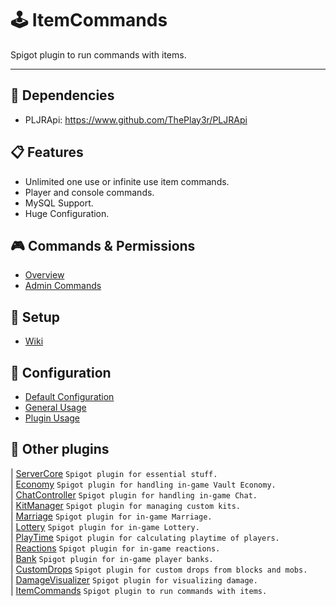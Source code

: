 # 🕹 ItemCommands
Spigot plugin to run commands with items.

----

## 🔧 Dependencies
- PLJRApi: https://www.github.com/ThePlay3r/PLJRApi

## 📋 Features
- Unlimited one use or infinite use item commands.
- Player and console commands.
- MySQL Support.
- Huge Configuration.

## 🎮 Commands & Permissions
- [Overview](https://github.com/ThePlay3r/ItemCommands/wiki/Commands-And-Permissions#overview)
- [Admin Commands](https://github.com/ThePlay3r/ItemCommands/wiki/Commands-And-Permissions#admin-commands)

## 🔎 Setup
- [Wiki](https://github.com/ThePlay3r/ItemCommands/wiki)

## 📁 Configuration
- [Default Configuration](https://github.com/ThePlay3r/ItemCommands/blob/master/src/main/resources/config.yml)
- [General Usage](https://github.com/ThePlay3r/PLJRApi/wiki#configuration)
- [Plugin Usage](https://github.com/ThePlay3r/ItemCommands/wiki/Configuration-Usage)

## 📌 Other plugins
| [ServerCore](https://github.com/ThePlay3r/ServerCore) `Spigot plugin for essential stuff.` <br>
| [Economy](https://github.com/ThePlay3r/Economy) `Spigot plugin for handling in-game Vault Economy.` <br>
| [ChatController](https://github.com/ThePlay3r/ChatController) `Spigot plugin for handling in-game Chat.` <br>
| [KitManager](https://github.com/ThePlay3r/KitManager) `Spigot plugin for managing custom kits.` <br>
| [Marriage](https://github.com/ThePlay3r/Marriage) `Spigot plugin for in-game Marriage.` <br>
| [Lottery](https://github.com/ThePlay3r/Lottery) `Spigot plugin for in-game Lottery.` <br>
| [PlayTime](https://github.com/ThePlay3r/PlayTime) `Spigot plugin for calculating playtime of players.` <br>
| [Reactions](https://github.com/ThePlay3r/Reactions) `Spigot plugin for in-game reactions.` <br>
| [Bank](https://github.com/ThePlay3r/Bank) `Spigot plugin for in-game player banks.` <br>
| [CustomDrops](https://github.com/ThePlay3r/CustomDrops) `Spigot plugin for custom drops from blocks and mobs.` <br>
| [DamageVisualizer](https://github.com/ThePlay3r/DamageVisualizer) `Spigot plugin for visualizing damage.` <br>
| [ItemCommands](https://github.com/ThePlay3r/ItemCommands) `Spigot plugin to run commands with items.` <br>

